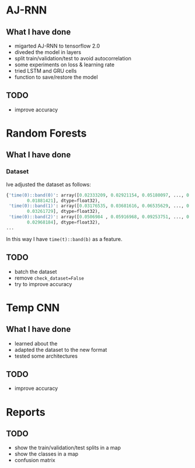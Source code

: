 # AJ-RNN

## What I have done

- migarted AJ-RNN to tensorflow 2.0
- diveded the model in layers
- split train/validation/test to avoid autocorrelation
- some experiments on loss & learning rate
- tried LSTM and GRU cells
- function to save/restore the model

## TODO

- improve accuracy

# Random Forests

## What I have done

### Dataset

Ive adjusted the dataset as follows:

```python
{'time(0)::band(0)': array([0.02333209, 0.02921154, 0.05180097, ..., 0.01856665, 0.01677188,
        0.01881421], dtype=float32),
 'time(0)::band(1)': array([0.03176535, 0.03681616, 0.06535629, ..., 0.02866184, 0.02890525,
        0.03261729], dtype=float32),
 'time(0)::band(2)': array([0.0506984 , 0.05916968, 0.09253751, ..., 0.02877651, 0.02871185,
        0.02968184], dtype=float32),
...
```

In this way I have `time(t)::band(b)` as a feature.

## TODO

- batch the dataset
- remove `check_dataset=False`
- try to improve accuracy

# Temp CNN

## What I have done

- learned about the
- adapted the dataset to the new format
- tested some architectures

## TODO

- improve accuracy

# Reports

## TODO

- show the train/validation/test splits in a map
- show the classes in a map
- confusion matrix
